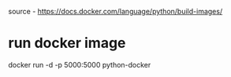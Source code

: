 source - https://docs.docker.com/language/python/build-images/

# run docker image
docker run -d -p 5000:5000 python-docker

